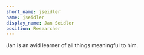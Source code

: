 ```yaml
---
short_name: jseidler
name: jseidler
display_name: Jan Seidler
position: Researcher
---
```

Jan is an avid learner of all things meaningful to him.
